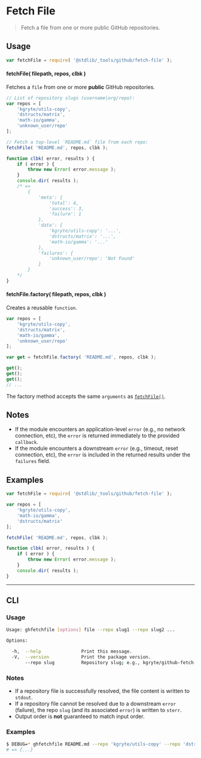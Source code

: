 <!--

@license Apache-2.0

Copyright (c) 2021 The Stdlib Authors.

Licensed under the Apache License, Version 2.0 (the "License");
you may not use this file except in compliance with the License.
You may obtain a copy of the License at

   http://www.apache.org/licenses/LICENSE-2.0

Unless required by applicable law or agreed to in writing, software
distributed under the License is distributed on an "AS IS" BASIS,
WITHOUT WARRANTIES OR CONDITIONS OF ANY KIND, either express or implied.
See the License for the specific language governing permissions and
limitations under the License.

-->

# Fetch File

> Fetch a file from one or more public GitHub repositories.

<!-- Section to include introductory text. Make sure to keep an empty line after the intro `section` element and another before the `/section` close. -->

<section class="intro">

</section>

<!-- /.intro -->

<!-- Package usage documentation. -->

<section class="usage">

## Usage

```javascript
var fetchFile = require( '@stdlib/_tools/github/fetch-file' );
```

<a name="fetchfile"></a>

#### fetchFile( filepath, repos, clbk )

Fetches a `file` from one or more **public** GitHub repositories.

<!-- run-disable -->

```javascript
// List of repository slugs (username|org/repo):
var repos = [
    'kgryte/utils-copy',
    'dstructs/matrix',
    'math-io/gamma',
    'unknown_user/repo'
];

// Fetch a top-level `README.md` file from each repo:
fetchFile( 'README.md', repos, clbk );

function clbk( error, results ) {
    if ( error ) {
        throw new Error( error.message );
    }
    console.dir( results );
    /* =>
        {
            'meta': {
                'total': 4,
                'success': 3,
                'failure': 1
            },
            'data': {
                'kgryte/utils-copy': '...',
                'dstructs/matrix': '...',
                'math-io/gamma': '...'
            },
            'failures': {
                'unknown_user/repo': 'Not Found'
            }
        }
    */
}
```


#### fetchFile.factory( filepath, repos, clbk )

Creates a reusable `function`.

<!-- run-disable -->

```javascript
var repos = [
    'kgryte/utils-copy',
    'dstructs/matrix',
    'math-io/gamma',
    'unknown_user/repo'
];

var get = fetchFile.factory( 'README.md', repos, clbk );

get();
get();
get();
// ...
```

The factory method accepts the same `arguments` as [`fetchFile()`](#fetchFile).

</section>

<!-- /.usage -->

<!-- Package usage notes. Make sure to keep an empty line after the `section` element and another before the `/section` close. -->

<section class="notes">

## Notes

-   If the module encounters an application-level `error` (e.g., no network connection, etc), the `error` is returned immediately to the provided `callback`.
-   If the module encounters a downstream `error` (e.g., timeout, reset connection, etc), the `error` is included in the returned results under the `failures` field.

</section>

<!-- /.notes -->

<!-- Package usage examples. -->

<section class="examples">

## Examples

```javascript
var fetchFile = require( '@stdlib/_tools/github/fetch-file' );

var repos = [
    'kgryte/utils-copy',
    'math-io/gamma',
    'dstructs/matrix'
];

fetchFile( 'README.md', repos, clbk );

function clbk( error, results ) {
    if ( error ) {
        throw new Error( error.message );
    }
    console.dir( results );
}
```

</section>

<!-- /.examples -->

<!-- Section for describing a command-line interface. -->

* * *

<section class="cli">

## CLI

<!-- CLI usage documentation. -->

<section class="usage">

### Usage

```bash
Usage: ghfetchfile [options] file --repo slug1 --repo slug2 ...

Options:

  -h,  --help               Print this message.
  -V,  --version            Print the package version.
       --repo slug          Repository slug; e.g., kgryte/github-fetch-file.
```

</section>

<!-- /.usage -->

<!-- CLI usage notes. Make sure to keep an empty line after the `section` element and another before the `/section` close. -->

<section class="notes">

### Notes

-   If a repository file is successfully resolved, the file content is written to `stdout`.
-   If a repository file cannot be resolved due to a downstream `error` (failure), the repo `slug` (and its associated `error`) is written to `sterr`.
-   Output order is **not** guaranteed to match input order.

</section>

<!-- /.notes -->

<!-- CLI usage examples. -->

<section class="examples">

### Examples

<!-- run-disable -->

```bash
$ DEBUG=* ghfetchfile README.md --repo 'kgryte/utils-copy' --repo 'dstructs/matrix' --repo 'math-io/gamma'
# => {...}
```

</section>

<!-- /.examples -->

</section>

<!-- /.cli -->

<!-- Section to include cited references. If references are included, add a horizontal rule *before* the section. Make sure to keep an empty line after the `section` element and another before the `/section` close. -->

<section class="references">

</section>

<!-- /.references -->

<!-- Section for related `stdlib` packages. Do not manually edit this section, as it is automatically populated. -->

<section class="related">

</section>

<!-- /.related -->

<!-- Section for all links. Make sure to keep an empty line after the `section` element and another before the `/section` close. -->

<section class="links">

</section>

<!-- /.links -->
